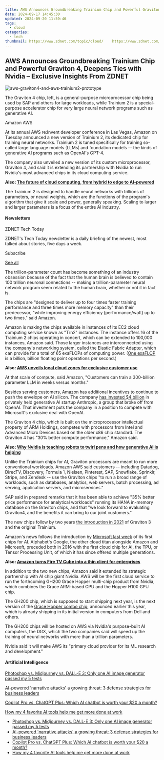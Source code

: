 ```yaml
---
title: AWS Announces Groundbreaking Trainium Chip and Powerful Graviton 4, Deepens Ties with Nvidia – Exclusive Insights From ZDNET
date: 2024-09-17 14:45:30
updated: 2024-09-20 11:59:46
tags:
  - cloud
categories:
  - tech
thumbnail: https://www.zdnet.com/topic/cloud/    https://www.zdnet.com/a/img/resize/4753a31a7fbbdfea66337a561ae5bccb114837e7/2023/11/28/7eb1230f-dad4-4b7a-ba26-711a10fae110/awsreinvent.jpg?width=170&height=96&fit=crop&auto=webp
---
```


## AWS Announces Groundbreaking Trainium Chip and Powerful Graviton 4, Deepens Ties with Nvidia – Exclusive Insights From ZDNET

![aws-graviton4-and-aws-trainium2-prototype](https://www.zdnet.com/a/img/resize/8bb8eca0bb19370c3224e9c0d3911db25745f15b/2023/11/28/68ef1aa8-81cf-4c41-b1de-ef4b2a78301b/aws-graviton4-and-aws-trainium2-prototype.jpg?auto=webp&width=1280)

The Graviton 4 chip, left, is a general-purpose microprocessor chip being used by SAP and others for large workloads, while Trainium 2 is a special-purpose accelerator chip for very large neural network programs such as generative AI.

Amazon AWS

At its annual AWS re:Invent developer conference in Las Vegas, Amazon on Tuesday announced a new version of Trainium 2, its dedicated chip for training neural networks. Trainium 2 is tuned specifically for training so-called large language models (LLMs) and foundation models -- the kinds of generative AI programs such as OpenAI's GPT-4.

The company also unveiled a new version of its custom microprocessor, Graviton 4, and said it is extending its partnership with Nvidia to run Nvidia's most advanced chips in its cloud computing service. 

**Also: [The future of cloud computing, from hybrid to edge to AI-powered](https://www.zdnet.com/article/the-future-of-cloud-computing-from-hybrid-to-edge-to-ai-powered/)**

The Trainium 2 is designed to handle neural networks with trillions of parameters, or neural weights, which are the functions of the program's algorithm that give it scale and power, generally speaking. Scaling to larger and larger parameters is a focus of the entire AI industry. 

#### Newsletters

ZDNET Tech Today

ZDNET's Tech Today newsletter is a daily briefing of the newest, most talked about stories, five days a week.

 Subscribe

[See all](https://www.zdnet.com/newsletters/)

The trillion-parameter count has become something of an industry obsession because of the fact that the human brain is believed to contain 100 trillion neuronal connections -- making a trillion-parameter neural network program seem related to the human brain, whether or not it in fact is.

The chips are "designed to deliver up to four times faster training performance and three times more memory capacity" than their predecessor, "while improving energy efficiency (performance/watt) up to two times," said Amazon.

Amazon is making the chips available in instances of its EC2 cloud computing service known as "Trn2" instances. The instance offers 16 of the Trainium 2 chips operating in concert, which can be extended to 100,000 instances, Amazon said. Those larger instances are interconnected using the company's networking system, called the Elastic Fabric Adapter, which can provide for a total of 65 exaFLOPs of computing power. ([One exaFLOP](https://en.wikipedia.org/wiki/FLOPS) is a billion, billion floating point operations per second.)

**Also: [AWS unveils local cloud zones for exclusive customer use](https://www.zdnet.com/article/aws-unveils-local-cloud-zones-for-exclusive-customer-use/)**

At that scale of compute, said Amazon, "Customers can train a 300-billion parameter LLM in weeks versus months." 

Besides serving customers, Amazon has additional incentives to continue to push the envelope on AI silicon. The company [has invested $4 billion](https://www.zdnet.com/article/amazon-ups-generative-ai-ante-with-4b-investment-in-anthropic/) in privately held generative AI startup Anthropic, a group that broke off from OpenAI. That investment puts the company in a position to compete with Microsoft's exclusive deal with OpenAI.

The Graviton 4 chip, which is built on the microprocessor intellectual property of ARM Holdings, competes with processors from Intel and Advanced Micro Devices based on the older x86 chip standard. The Graviton 4 has "30% better compute performance," Amazon said. 

**Also: [Why Nvidia is teaching robots to twirl pens and how generative AI is helping](https://www.zdnet.com/article/why-nvidia-is-teaching-robots-to-twirl-pens-and-how-generative-ai-is-helping/)**

Unlike the Trainium chips for AI, Graviton processors are meant to run more conventional workloads. Amazon AWS said customers -- including Datadog, DirecTV, Discovery, Formula 1, Nielsen, Pinterest, SAP, Snowflake, Sprinklr, Stripe, and Zendesk -- use the Graviton chips "to run a broad range of workloads, such as databases, analytics, web servers, batch processing, ad serving, application servers, and microservices."

SAP said in prepared remarks that it has been able to achieve "35% better price performance for analytical workloads" running its HANA in-memory database on the Graviton chips, and that "we look forward to evaluating Graviton4, and the benefits it can bring to our joint customers." 

The new chips follow by two years [the introduction in 2021](https://www.zdnet.com/article/aws-fleshes-out-processor-roadmap-with-graviton3-trainium-new-instances/) of Graviton 3 and the original Trainium. 

Amazon's news follows the introduction by [Microsoft last week](https://www.zdnet.com/article/microsoft-unveils-first-ai-chip-maia-100-and-cobalt-cpu/) of its first chips for AI. Alphabet's Google, the other cloud titan alongside Amazon and Microsoft, preceded both in 2016 with the first cloud chip for AI, the TPU, or Tensor Processing Unit, of which it has since offered multiple generations. 

**Also: [Amazon turns Fire TV Cube into a thin client for enterprises](https://www.zdnet.com/article/amazon-turns-fire-tv-cube-into-a-thin-client-for-enteprises/)**

In addition to the two new chips, Amazon said it extended its strategic partnership with AI chip giant Nvidia. AWS will be the first cloud service to run the forthcoming GH200 Grace Hopper multi-chip product from Nvidia, which combines the Grace ARM-based CPU and the Hopper H100 GPU chip. 

The GH200 chip, which is supposed to start shipping next year, is the next version of the [Grace Hopper combo chip](https://www.zdnet.com/article/nvidia-boosts-its-superchip-grace-hopper-with-faster-memory-for-ai/), announced earlier this year, which is already shipping in its initial version in computers from Dell and others. 

The GH200 chips will be hosted on AWS via Nvidia's purpose-built AI computers, the DGX, which the two companies said will speed up the training of neural networks with more than a trillion parameters. 

Nvidia said it will make AWS its "primary cloud provider for its ML research and development."

#### Artificial Intelligence

[Photoshop vs. Midjourney vs. DALL-E 3: Only one AI image generator passed my 5 tests](https://www.zdnet.com/article/is-photoshops-new-text-to-image-as-good-as-midjourney-and-dall-e-we-test-it-and-see/ "Photoshop vs. Midjourney vs. DALL-E 3: Only one AI image generator passed my 5 tests")

[AI-powered 'narrative attacks' a growing threat: 3 defense strategies for business leaders](https://www.zdnet.com/article/ai-powered-narrative-attacks-a-growing-threat-3-defense-strategies-for-business-leaders/ "AI-powered 'narrative attacks' a growing threat: 3 defense strategies for business leaders")

[Copilot Pro vs. ChatGPT Plus: Which AI chatbot is worth your $20 a month?](https://www.zdnet.com/article/copilot-pro-vs-chatgpt-plus-which-is-ai-chatbot-is-worth-your-20-a-month/ "Copilot Pro vs. ChatGPT Plus: Which AI chatbot is worth your $20 a month?")

[How my 4 favorite AI tools help me get more done at work](https://www.zdnet.com/article/how-my-4-favorite-ai-tools-help-me-get-more-done-at-work/ "How my 4 favorite AI tools help me get more done at work")

* [Photoshop vs. Midjourney vs. DALL-E 3: Only one AI image generator passed my 5 tests](https://www.zdnet.com/article/is-photoshops-new-text-to-image-as-good-as-midjourney-and-dall-e-we-test-it-and-see/ "Photoshop vs. Midjourney vs. DALL-E 3: Only one AI image generator passed my 5 tests")
* [AI-powered 'narrative attacks' a growing threat: 3 defense strategies for business leaders](https://www.zdnet.com/article/ai-powered-narrative-attacks-a-growing-threat-3-defense-strategies-for-business-leaders/ "AI-powered 'narrative attacks' a growing threat: 3 defense strategies for business leaders")
* [Copilot Pro vs. ChatGPT Plus: Which AI chatbot is worth your $20 a month?](https://www.zdnet.com/article/copilot-pro-vs-chatgpt-plus-which-is-ai-chatbot-is-worth-your-20-a-month/ "Copilot Pro vs. ChatGPT Plus: Which AI chatbot is worth your $20 a month?")
* [How my 4 favorite AI tools help me get more done at work](https://www.zdnet.com/article/how-my-4-favorite-ai-tools-help-me-get-more-done-at-work/ "How my 4 favorite AI tools help me get more done at work")

<ins class="adsbygoogle"
     style="display:block"
     data-ad-format="autorelaxed"
     data-ad-client="ca-pub-7571918770474297"
     data-ad-slot="1223367746"></ins>



<ins class="adsbygoogle"
     style="display:block"
     data-ad-client="ca-pub-7571918770474297"
     data-ad-slot="8358498916"
     data-ad-format="auto"
     data-full-width-responsive="true"></ins>
